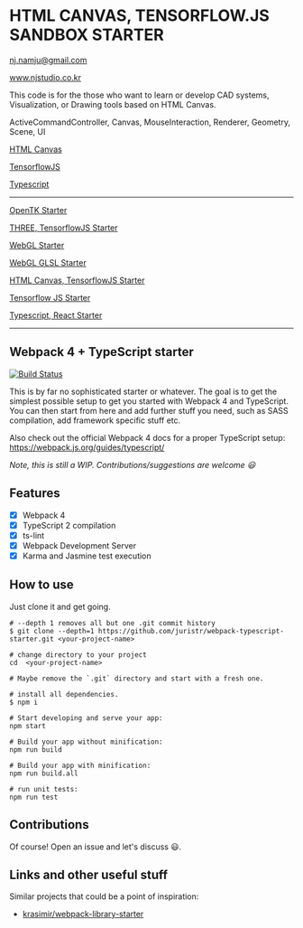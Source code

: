 # HTML CANVAS, TENSORFLOW.JS SANDBOX STARTER

nj.namju@gmail.com

www.njstudio.co.kr

This code is for the those who want to learn or develop CAD systems, Visualization, or Drawing tools based on HTML Canvas.

ActiveCommandController, Canvas, MouseInteraction, Renderer, Geometry, Scene, UI

[HTML Canvas](https://www.w3schools.com/html/html5_canvas.asp)

[TensorflowJS](https://www.tensorflow.org/js/)

[Typescript](https://www.typescriptlang.org/)


----

[OpenTK Starter](https://github.com/NamjuLee/OpenTK-starter) 

[THREE, TensorflowJS Starter](https://github.com/NamjuLee/three-tensorflow-typescript-starter)

[WebGL Starter]()

[WebGL GLSL Starter]()

[HTML Canvas, TensorflowJS Starter](https://github.com/NamjuLee/HTML-Canvas-Sandbox-Starter)

[Tensorflow JS Starter]()

[Typescript, React Starter](https://github.com/NamjuLee/react-typescript-starter) 



----
Webpack 4 + TypeScript starter
------------------------------

[![Build Status](https://travis-ci.org/juristr/webpack-typescript-starter.svg?branch=master)](https://travis-ci.org/juristr/webpack-typescript-starter)

This is by far no sophisticated starter or whatever. The goal is to get the simplest possible setup to get you started with Webpack 4 and TypeScript. You can then start from here and add further stuff you need, such as SASS compilation, add framework specific stuff etc.

Also check out the official Webpack 4 docs for a proper TypeScript setup: https://webpack.js.org/guides/typescript/

_Note, this is still a WIP. Contributions/suggestions are welcome :smiley:_

## Features

- [x] Webpack 4
- [x] TypeScript 2 compilation
- [x] ts-lint
- [x] Webpack Development Server
- [x] Karma and Jasmine test execution

## How to use

Just clone it and get going.

```
# --depth 1 removes all but one .git commit history
$ git clone --depth=1 https://github.com/juristr/webpack-typescript-starter.git <your-project-name>

# change directory to your project
cd  <your-project-name>

# Maybe remove the `.git` directory and start with a fresh one.

# install all dependencies.
$ npm i

# Start developing and serve your app:
npm start

# Build your app without minification: 
npm run build

# Build your app with minification: 
npm run build.all

# run unit tests:
npm run test
```
## Contributions

Of course! Open an issue and let's discuss :smiley:.

## Links and other useful stuff

Similar projects that could be a point of inspiration:

- [krasimir/webpack-library-starter](https://github.com/krasimir/webpack-library-starter)

